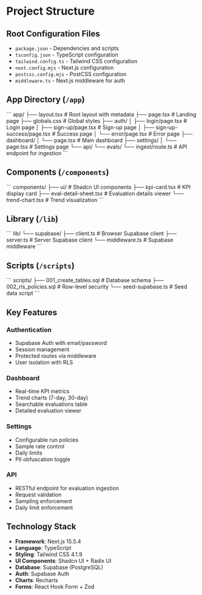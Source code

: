# Project Structure

## Root Configuration Files
- `package.json` - Dependencies and scripts
- `tsconfig.json` - TypeScript configuration
- `tailwind.config.ts` - Tailwind CSS configuration
- `next.config.mjs` - Next.js configuration
- `postcss.config.mjs` - PostCSS configuration
- `middleware.ts` - Next.js middleware for auth

## App Directory (`/app`)
\`\`\`
app/
├── layout.tsx              # Root layout with metadata
├── page.tsx                # Landing page
├── globals.css             # Global styles
├── auth/
│   ├── login/page.tsx      # Login page
│   ├── sign-up/page.tsx    # Sign-up page
│   ├── sign-up-success/page.tsx  # Success page
│   └── error/page.tsx      # Error page
├── dashboard/
│   └── page.tsx            # Main dashboard
├── settings/
│   └── page.tsx            # Settings page
└── api/
    └── evals/
        └── ingest/route.ts # API endpoint for ingestion
\`\`\`

## Components (`/components`)
\`\`\`
components/
├── ui/                     # Shadcn UI components
├── kpi-card.tsx           # KPI display card
├── eval-detail-sheet.tsx  # Evaluation details viewer
└── trend-chart.tsx        # Trend visualization
\`\`\`

## Library (`/lib`)
\`\`\`
lib/
└── supabase/
    ├── client.ts          # Browser Supabase client
    ├── server.ts          # Server Supabase client
    └── middleware.ts      # Supabase middleware
\`\`\`

## Scripts (`/scripts`)
\`\`\`
scripts/
├── 001_create_tables.sql  # Database schema
├── 002_rls_policies.sql   # Row-level security
└── seed-supabase.ts       # Seed data script
\`\`\`

## Key Features

### Authentication
- Supabase Auth with email/password
- Session management
- Protected routes via middleware
- User isolation with RLS

### Dashboard
- Real-time KPI metrics
- Trend charts (7-day, 30-day)
- Searchable evaluations table
- Detailed evaluation viewer

### Settings
- Configurable run policies
- Sample rate control
- Daily limits
- PII obfuscation toggle

### API
- RESTful endpoint for evaluation ingestion
- Request validation
- Sampling enforcement
- Daily limit enforcement

## Technology Stack
- **Framework**: Next.js 15.5.4
- **Language**: TypeScript
- **Styling**: Tailwind CSS 4.1.9
- **UI Components**: Shadcn UI + Radix UI
- **Database**: Supabase (PostgreSQL)
- **Auth**: Supabase Auth
- **Charts**: Recharts
- **Forms**: React Hook Form + Zod
